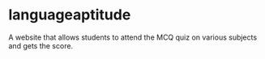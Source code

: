 # languageaptitude
A website that allows students to attend the MCQ quiz on various subjects and gets the score.
